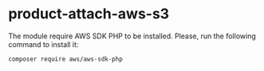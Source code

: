 # product-attach-aws-s3

The module require AWS SDK PHP to be installed. Please, run the following command to install it:

`composer require aws/aws-sdk-php`
